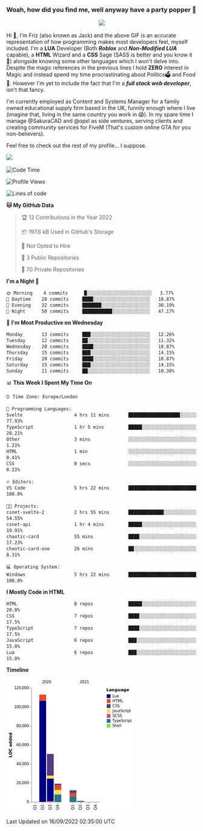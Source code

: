 ### Woah, how did you find me, well anyway have a party popper 🎉

<p align="center">
  <img  src="https://66.media.tumblr.com/d2766024a15e8c140bf20f314664eed2/d1615166bf58615c-d8/s400x600/aabc473a64edc43599d5345fd1e9e792d66ecc48.gifv">
</p>

Hi :wave:, I'm Friz (also known as Jack) and the above GIF is an accurate representation of how programming makes most developers feel, myself included. I'm a **LUA** Developer (Both ***Roblox*** and ***Non-Modified LUA*** capable), a **HTML** Wizard and a **CSS** Sage (SASS is better and you know it :pray:) alongside knowing some other languages which I won't delve into. Despite the magic references in the previous lines I hold **ZERO** interest in Magic and instead spend my time procrastinating about Politics🗳️ and Food🍔. However I'm yet to include the fact that I'm a ***full stack web developer***, isn't that fancy.

I'm currently employed as Content and Systems Manager for a family owned educational supply firm based in the UK, funnily enough where I live (imagine that, living in the same country you work in 😱). In my spare time I manage @SakuraCAD and @opxl as side ventures, serving clients and creating community services for FiveM (That's custom online GTA for you non-believers).

Feel free to check out the rest of my profile... I suppose.

<a href="https://github.com/anuraghazra/github-readme-stats">
  <img  src="https://github-readme-stats.vercel.app/api?username=JackOPXL&count_private=true&show_icons=true&theme=tokyonight" />
</a>



<!--START_SECTION:waka-->
![Code Time](http://img.shields.io/badge/Code%20Time-569%20hrs%2017%20mins-blue)

![Profile Views](http://img.shields.io/badge/Profile%20Views-0-blue)

![Lines of code](https://img.shields.io/badge/From%20Hello%20World%20I%27ve%20Written-208%20Thousand%20lines%20of%20code-blue)

**🐱 My GitHub Data** 

> 🏆 12 Contributions in the Year 2022
 > 
> 📦 197.6 kB Used in GitHub's Storage 
 > 
> 🚫 Not Opted to Hire
 > 
> 📜 3 Public Repositories 
 > 
> 🔑 70 Private Repositories  
 > 
**I'm a Night 🦉** 

```text
🌞 Morning    4 commits      █░░░░░░░░░░░░░░░░░░░░░░░░   3.77% 
🌆 Daytime    20 commits     ████░░░░░░░░░░░░░░░░░░░░░   18.87% 
🌃 Evening    32 commits     ███████░░░░░░░░░░░░░░░░░░   30.19% 
🌙 Night      50 commits     ███████████░░░░░░░░░░░░░░   47.17%

```
📅 **I'm Most Productive on Wednesday** 

```text
Monday       13 commits     ███░░░░░░░░░░░░░░░░░░░░░░   12.26% 
Tuesday      12 commits     ██░░░░░░░░░░░░░░░░░░░░░░░   11.32% 
Wednesday    20 commits     ████░░░░░░░░░░░░░░░░░░░░░   18.87% 
Thursday     15 commits     ███░░░░░░░░░░░░░░░░░░░░░░   14.15% 
Friday       20 commits     ████░░░░░░░░░░░░░░░░░░░░░   18.87% 
Saturday     15 commits     ███░░░░░░░░░░░░░░░░░░░░░░   14.15% 
Sunday       11 commits     ██░░░░░░░░░░░░░░░░░░░░░░░   10.38%

```


📊 **This Week I Spent My Time On** 

```text
⌚︎ Time Zone: Europe/London

💬 Programming Languages: 
Svelte                   4 hrs 11 mins       ███████████████████░░░░░░   77.93% 
TypeScript               1 hr 5 mins         █████░░░░░░░░░░░░░░░░░░░░   20.21% 
Other                    3 mins              ░░░░░░░░░░░░░░░░░░░░░░░░░   1.22% 
HTML                     1 min               ░░░░░░░░░░░░░░░░░░░░░░░░░   0.41% 
CSS                      0 secs              ░░░░░░░░░░░░░░░░░░░░░░░░░   0.22%

🔥 Editors: 
VS Code                  5 hrs 22 mins       █████████████████████████   100.0%

🐱‍💻 Projects: 
csnet-svelte-2           2 hrs 55 mins       █████████████░░░░░░░░░░░░   54.55% 
csnet-api                1 hr 4 mins         █████░░░░░░░░░░░░░░░░░░░░   19.91% 
chaotic-card             55 mins             ████░░░░░░░░░░░░░░░░░░░░░   17.23% 
chaotic-card-one         26 mins             ██░░░░░░░░░░░░░░░░░░░░░░░   8.31%

💻 Operating System: 
Windows                  5 hrs 22 mins       █████████████████████████   100.0%

```

**I Mostly Code in HTML** 

```text
HTML                     8 repos             █████░░░░░░░░░░░░░░░░░░░░   20.0% 
CSS                      7 repos             ████░░░░░░░░░░░░░░░░░░░░░   17.5% 
TypeScript               7 repos             ████░░░░░░░░░░░░░░░░░░░░░   17.5% 
JavaScript               6 repos             ███░░░░░░░░░░░░░░░░░░░░░░   15.0% 
Lua                      6 repos             ███░░░░░░░░░░░░░░░░░░░░░░   15.0%

```


**Timeline**

![Chart not found](https://raw.githubusercontent.com/JackOPXL/JackOPXL/master/charts/bar_graph.png) 


 Last Updated on 16/09/2022 02:35:00 UTC
<!--END_SECTION:waka-->

